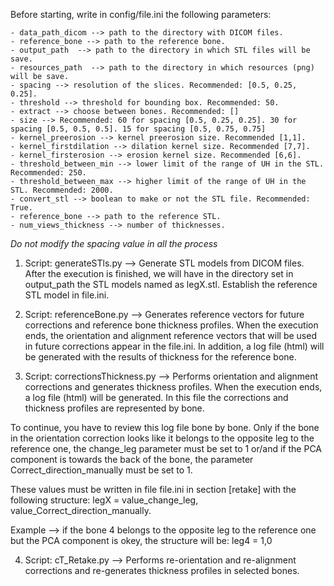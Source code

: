 Before starting, write in config/file.ini the following parameters:

	- data_path_dicom --> path to the directory with DICOM files.
	- reference_bone --> path to the reference bone.
	- output_path  --> path to the directory in which STL files will be save.
	- resources_path  --> path to the directory in which resources (png) will be save.
	- spacing --> resolution of the slices. Recommended: [0.5, 0.25, 0.25].
	- threshold --> threshold for bounding box. Recommended: 50.
	- extract --> choose between bones. Recommended: []
	- size --> Recommended: 60 for spacing [0.5, 0.25, 0.25]. 30 for spacing [0.5, 0.5, 0.5]. 15 for spacing [0.5, 0.75, 0.75]
	- kernel_preerosion --> kernel preerosion size. Recommended [1,1].
	- kernel_firstdilation --> dilation kernel size. Recommended [7,7].
	- kernel_firsterosion --> erosion kernel size. Recommended [6,6].
	- threshold_between_min --> lower limit of the range of UH in the STL. Recommended: 250.
	- threshold_between_max --> higher limit of the range of UH in the STL. Recommended: 2000.
	- convert_stl --> boolean to make or not the STL file. Recommended: True.
	- reference_bone --> path to the reference STL.
	- num_views_thickness --> number of thicknesses.

*Do not modify the spacing value in all the process*

1. Script: generateSTls.py --> Generate STL models from DICOM files.
	After the execution is finished, we will have in the directory set in output_path the STL models named as legX.stl.
	Establish the reference STL model in file.ini.

2. Script: referenceBone.py --> Generates reference vectors for future corrections and reference bone thickness profiles. 
	When the execution ends, the orientation and alignment reference vectors that will be used in future corrections appear in the file.ini.
	In addition, a log file (html) will be generated with the results of thickness for the reference bone.

3. Script: correctionsThickness.py --> Performs orientation and alignment corrections and generates thickness profiles.
	When the execution ends, a log file (html) will be generated. In this file the corrections and thickness profiles are represented by bone.

To continue, you have to review this log file bone by bone. Only if the bone in the orientation correction looks like it belongs to the opposite leg to the reference one, the change_leg parameter must be set to 1 or/and if the PCA component is towards the back of the bone, the parameter Correct_direction_manually must be set to 1.

These values must be written in file file.ini in section [retake] with the following structure: legX = value_change_leg, value_Correct_direction_manually.

Example --> if the bone 4 belongs to the opposite leg to the reference one but the PCA component is okey, the structure will be: leg4 = 1,0

4. Script: cT_Retake.py --> Performs re-orientation and re-alignment corrections and re-generates thickness profiles in selected bones.
